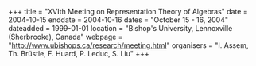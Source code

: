 +++
title = "XVIth Meeting on Representation Theory of Algebras"
date = 2004-10-15
enddate = 2004-10-16
dates = "October 15 - 16, 2004"
dateadded = 1999-01-01
location = "Bishop's University, Lennoxville (Sherbrooke), Canada"
webpage = "http://www.ubishops.ca/research/meeting.html"
organisers = "I. Assem, Th. Brüstle, F. Huard, P. Leduc, S. Liu"
+++
